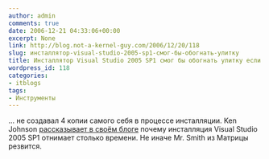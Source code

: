 ```yaml
---
author: admin
comments: true
date: 2006-12-21 04:33:06+00:00
excerpt: None
link: http://blog.not-a-kernel-guy.com/2006/12/20/118
slug: инсталлятор-visual-studio-2005-sp1-смог-бы-обогнать-улитку
title: Инсталлятор Visual Studio 2005 SP1 смог бы обогнать улитку если бы не...
wordpress_id: 118
categories:
- itblogs
tags:
- Инструменты
---
```


... не создавал 4 копии самого себя в процессе инсталляции. Ken Johnson [рассказывает в своём блоге](http://www.nynaeve.net/?p=102) почему инсталляция Visual Studio 2005 SP1 отнимает столько времени. Не иначе Mr. Smith из Матрицы резвится.
